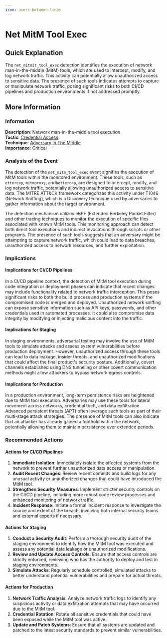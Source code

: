 ```yaml
---
icon: users-between-lines
---
```


# Net MitM Tool Exec

## Quick Explanation

The `net_mitmit_tool_exec` detection identifies the execution of network man-in-the-middle (MitM) tools, which are used to intercept, modify, and log network traffic. This activity can potentially allow unauthorized access to sensitive data. The presence of such tools indicates attempts to capture or manipulate network traffic, posing significant risks to both CI/CD pipelines and production environments if not addressed promptly.

## More Information

### Information

**Description**: Network man-in-the-middle tool execution  
**Tactic**: [Credential Access](../../mitre/tactics/TA0006.md)  
**Technique**: [Adversary In The Middle](../../mitre/techniques/T1557.md)  
**Importance**: Critical

### Analysis of the Event

The detection of the `net_mitm_tool_exec` event signifies the execution of MitM tools within the monitored environment. These tools, such as `ettercap`, `mitmproxy`, and`bettercap`, are designed to intercept, modify, and log network traffic, potentially allowing unauthorized access to sensitive data. The MITRE ATT\&CK framework categorizes this activity under T1046 (Network Sniffing), which is a Discovery technique used by adversaries to gather information about the target environment.

The detection mechanism utilizes eBPF (Extended Berkeley Packet Filter) and other tracing techniques to monitor the execution of specific files associated with known MitM tools. This monitoring approach can detect both direct tool executions and indirect invocations through scripts or other programs. The presence of such tools suggests that an adversary might be attempting to capture network traffic, which could lead to data breaches, unauthorized access to network resources, and further exploitation.

### Implications

#### Implications for CI/CD Pipelines

In a CI/CD pipeline context, the detection of MitM tool execution during code integration or deployment phases can indicate that recent changes may include functionality related to network traffic interception. This poses significant risks to both the build process and production systems if the compromised code is merged and deployed. Unauthorized network sniffing can expose sensitive information such as API keys, passwords, and other credentials used in automated processes. It could also compromise data integrity by modifying or injecting malicious content into the traffic.

#### Implications for Staging

In staging environments, adversarial testing may involve the use of MitM tools to simulate attacks and assess system vulnerabilities before production deployment. However, unauthorized access through these tools can lead to data leakage, insider threats, and unauthorized modifications that could affect the final product's security posture. Additionally, covert channels established using DNS tunneling or other covert communication methods might allow attackers to bypass network egress controls.

#### Implications for Production

In a production environment, long-term persistence risks are heightened due to MitM tool execution. Adversaries may use these tools for lateral movement across networks, credential theft, and data exfiltration. Advanced persistent threats (APT) often leverage such tools as part of their multi-stage attack strategies. The presence of MitM tools can also indicate that an attacker has already gained a foothold within the network, potentially allowing them to maintain persistence over extended periods.

### Recommended Actions

#### Actions for CI/CD Pipelines

1. **Immediate Isolation**: Immediately isolate the affected systems from the network to prevent further unauthorized data access or manipulation.
2. **Audit Recent Changes**: Review recent commits and build logs for any unusual activity or unauthorized changes that could have introduced the MitM tool.
3. **Strengthen Security Measures**: Implement stricter security controls on the CI/CD pipeline, including more robust code review processes and enhanced monitoring of network traffic.
4. **Incident Response**: Initiate a formal incident response to investigate the source and extent of the breach, involving both internal security teams and external experts if necessary.

#### Actions for Staging

1. **Conduct a Security Audit**: Perform a thorough security audit of the staging environment to identify how the MitM tool was executed and assess any potential data leakage or unauthorized modifications.
2. **Review and Update Access Controls**: Ensure that access controls are strictly enforced, reviewing who has the authority to deploy and test in staging environments.
3. **Simulate Attacks**: Regularly schedule controlled, simulated attacks to better understand potential vulnerabilities and prepare for actual threats.

#### Actions for Production

1. **Network Traffic Analysis**: Analyze network traffic logs to identify any suspicious activity or data exfiltration attempts that may have occurred due to the MitM tool.
2. **Credential Rotation**: Rotate all sensitive credentials that could have been exposed while the MitM tool was active.
3. **Update and Patch Systems**: Ensure that all systems are updated and patched to the latest security standards to prevent similar vulnerabilities.
